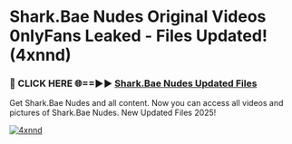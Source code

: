 # Shark.Bae Nudes Original Videos 0nlyFans Leaked - Files Updated! (4xnnd)

<h3>🔴 CLICK HERE 🌐==►► <a href="https://tinyurl.com/5h6xmrr3" rel="nofollow">Shark.Bae Nudes Updated Files</a></h3>

Get Shark.Bae Nudes and all content. Now you can access all videos and pictures of Shark.Bae Nudes. New Updated Files 2025!

[![4xnnd](https://i.imgur.com/KVD873Z.gif)](https://tinyurl.com/5h6xmrr3)
